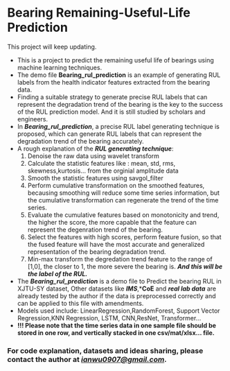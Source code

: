 # Bearing Remaining-Useful-Life Prediction
This project will keep updating.
- This is a project to predict the remaining useful life of bearings using machine learning techniques.
- The demo file **Bearing_rul_prediction** is an example of generating RUL labels from the health indicator features extracted from the bearing data.
- Finding a suitable strategy to generate precise RUL labels that can represent the degradation trend of the bearing is the key to the success of the RUL prediction model. And it is still studied by scholars and engineers.
- In ***Bearing_rul_prediction***, a precise RUL label generating technique is proposed, which can generate RUL labels that can represent the degradation trend of the bearing accurately.
- A rough explanation of the ***RUL generating technique***: 
  1. Denoise the raw data using wavelet transform
  2. Calculate the statistic features like : mean, std, rms, skewness,kurtosis... from the orginial amplitude data
  2. Smooth the statistic features using savgol_filter
  3. Perform cumulative transformation on the smoothed features, becausing smoothing will reduce some time series information, but the cumulative transformation can regenerate the trend of the time series.
  4. Evaluate the cumulative features based on monotonicity and trend, the higher the score, the more capable that the feature can represent the degenration trend of the bearing.
  5. Select the features with high scores, perform feature fusion, so that the fused feature will have the most accurate and generalized representation of the bearing degradation trend.
  6. Min-max transform the degredation trend feature to the range of [1,0], the closer to 1, the more severe the bearing is. ***And this will be the label of the RUL.***
- The ***Bearing_rul_prediction*** is a demo file to Predict the bearing RUL in XJTU-SY dataset, Other datasets like ***IMS***,***CoE** and ***real lab data*** are already tested by the author if the data is preprocessed correctly and can be applied to this file with amendments.
- Models used include: LinearRegression,RandomForest, Support Vector Regression,KNN Regression, LSTM, CNN,ResNet, Transformer...
- **!!! Please note that the time series data in one sample file should be stored in one row, and vertically stacked in one csv/mat/xlsx... file.**
### For code explanation, datasets and ideas sharing, please contact the author at ***[ianwu0907@gmail.com](mailto:)***.